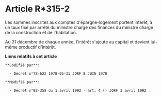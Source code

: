 # Article R*315-2

Les sommes inscrites aux comptes d'épargne-logement portent intérêt, à un taux fixé par arrêté du ministre chargé des
finances du ministre chargé de la construction et de l'habitation.

Au 31 décembre de chaque année, l'intérêt s'ajoute au capital et devient lui-même productif d'intérêt.

**Liens relatifs à cet article**

	**Codifié par**:

	  - Décret n°78-622 1978-05-31 JORF 8 JUIN 1978

	**Modifié par**:

	  - Décret n°92-358 du 1 avril 1992 - art. 4 () JORF 3 avril 1992
